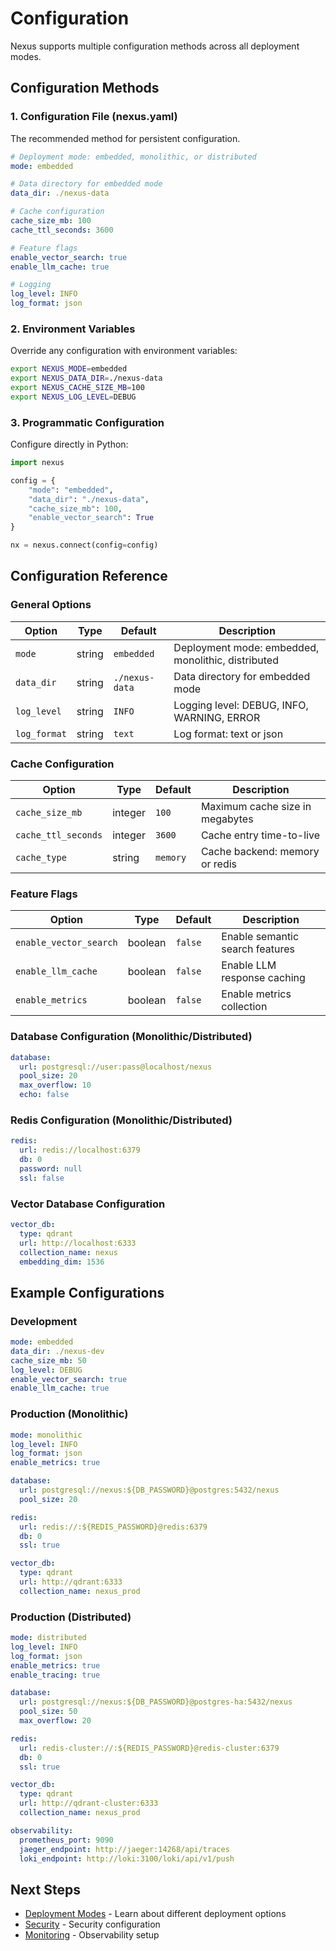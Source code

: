 # Configuration

Nexus supports multiple configuration methods across all deployment modes.

## Configuration Methods

### 1. Configuration File (nexus.yaml)

The recommended method for persistent configuration.

```yaml
# Deployment mode: embedded, monolithic, or distributed
mode: embedded

# Data directory for embedded mode
data_dir: ./nexus-data

# Cache configuration
cache_size_mb: 100
cache_ttl_seconds: 3600

# Feature flags
enable_vector_search: true
enable_llm_cache: true

# Logging
log_level: INFO
log_format: json
```

### 2. Environment Variables

Override any configuration with environment variables:

```bash
export NEXUS_MODE=embedded
export NEXUS_DATA_DIR=./nexus-data
export NEXUS_CACHE_SIZE_MB=100
export NEXUS_LOG_LEVEL=DEBUG
```

### 3. Programmatic Configuration

Configure directly in Python:

```python
import nexus

config = {
    "mode": "embedded",
    "data_dir": "./nexus-data",
    "cache_size_mb": 100,
    "enable_vector_search": True
}

nx = nexus.connect(config=config)
```

## Configuration Reference

### General Options

| Option | Type | Default | Description |
|--------|------|---------|-------------|
| `mode` | string | `embedded` | Deployment mode: embedded, monolithic, distributed |
| `data_dir` | string | `./nexus-data` | Data directory for embedded mode |
| `log_level` | string | `INFO` | Logging level: DEBUG, INFO, WARNING, ERROR |
| `log_format` | string | `text` | Log format: text or json |

### Cache Configuration

| Option | Type | Default | Description |
|--------|------|---------|-------------|
| `cache_size_mb` | integer | `100` | Maximum cache size in megabytes |
| `cache_ttl_seconds` | integer | `3600` | Cache entry time-to-live |
| `cache_type` | string | `memory` | Cache backend: memory or redis |

### Feature Flags

| Option | Type | Default | Description |
|--------|------|---------|-------------|
| `enable_vector_search` | boolean | `false` | Enable semantic search features |
| `enable_llm_cache` | boolean | `false` | Enable LLM response caching |
| `enable_metrics` | boolean | `false` | Enable metrics collection |

### Database Configuration (Monolithic/Distributed)

```yaml
database:
  url: postgresql://user:pass@localhost/nexus
  pool_size: 20
  max_overflow: 10
  echo: false
```

### Redis Configuration (Monolithic/Distributed)

```yaml
redis:
  url: redis://localhost:6379
  db: 0
  password: null
  ssl: false
```

### Vector Database Configuration

```yaml
vector_db:
  type: qdrant
  url: http://localhost:6333
  collection_name: nexus
  embedding_dim: 1536
```

## Example Configurations

### Development

```yaml
mode: embedded
data_dir: ./nexus-dev
cache_size_mb: 50
log_level: DEBUG
enable_vector_search: true
enable_llm_cache: true
```

### Production (Monolithic)

```yaml
mode: monolithic
log_level: INFO
log_format: json
enable_metrics: true

database:
  url: postgresql://nexus:${DB_PASSWORD}@postgres:5432/nexus
  pool_size: 20

redis:
  url: redis://:${REDIS_PASSWORD}@redis:6379
  db: 0
  ssl: true

vector_db:
  type: qdrant
  url: http://qdrant:6333
  collection_name: nexus_prod
```

### Production (Distributed)

```yaml
mode: distributed
log_level: INFO
log_format: json
enable_metrics: true
enable_tracing: true

database:
  url: postgresql://nexus:${DB_PASSWORD}@postgres-ha:5432/nexus
  pool_size: 50
  max_overflow: 20

redis:
  url: redis-cluster://:${REDIS_PASSWORD}@redis-cluster:6379
  db: 0
  ssl: true

vector_db:
  type: qdrant
  url: http://qdrant-cluster:6333
  collection_name: nexus_prod

observability:
  prometheus_port: 9090
  jaeger_endpoint: http://jaeger:14268/api/traces
  loki_endpoint: http://loki:3100/loki/api/v1/push
```

## Next Steps

- [Deployment Modes](deployment-modes.md) - Learn about different deployment options
- [Security](../reference/security.md) - Security configuration
- [Monitoring](../reference/monitoring.md) - Observability setup
